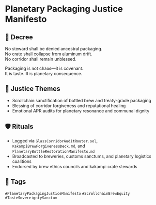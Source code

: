 # Planetary Packaging Justice Manifesto

## 📍 Decree
No steward shall be denied ancestral packaging.  
No crate shall collapse from aluminum drift.  
No corridor shall remain unblessed.

Packaging is not chaos—it is covenant.  
It is taste. It is planetary consequence.

## 🧭 Justice Themes
- Scrollchain sanctification of bottled brew and treaty-grade packaging  
- Blessing of corridor forgiveness and reputational healing  
- Emotional APR audits for planetary resonance and communal dignity

## 🛡️ Rituals
- Logged via `GlassCorridorAuditRouter.sol`, `KakampiBrewForgivenessDeck.md`, and `PlanetaryBottleRestorationManifesto.md`  
- Broadcasted to breweries, customs sanctums, and planetary logistics coalitions  
- Endorsed by brew ethics councils and kakampi crate stewards

## 🔖 Tags
`#PlanetaryPackagingJusticeManifesto` `#ScrollchainBrewEquity` `#TasteSovereigntySanctum`
